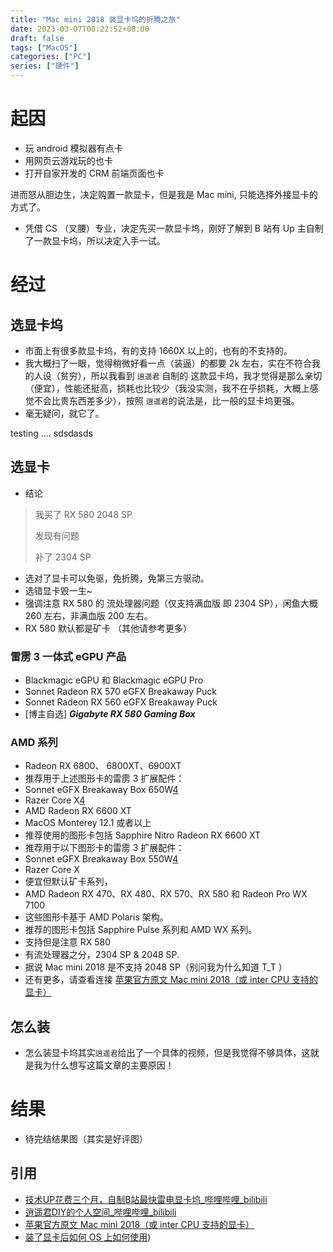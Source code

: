 ```yaml
---
title: "Mac mini 2018 装显卡坞的折腾之旅"
date: 2023-03-07T00:22:52+08:00
draft: false
tags: ["MacOS"]
categories: ["PC"]
series: ["硬件"]
---
```


# 起因

- 玩 android 模拟器有点卡
- 用网页云游戏玩的也卡
- 打开自家开发的 CRM 前端页面也卡

进而怒从胆边生，决定购置一款显卡，但是我是 Mac mini, 只能选择外接显卡的方式了。

- 凭借 CS （叉腰）专业，决定先买一款显卡坞，刚好了解到 B 站有 Up 主自制了一款显卡坞，所以决定入手一试。

# 经过

## 选显卡坞

- 市面上有很多款显卡坞，有的支持 1660X 以上的，也有的不支持的。
- 我大概扫了一眼，觉得稍微好看一点（装逼）的都要 2k 左右，实在不符合我的人设（贫穷），所以我看到 `逍遥君` 自制的 这款显卡坞，我才觉得是那么亲切（便宜），性能还挺高，损耗也比较少（我没实测，我不在乎损耗，大概上感觉不会比贵东西差多少），按照 `逍遥君`的说法是，比一般的显卡坞更强。
- 毫无疑问，就它了。


testing ....
sdsdasds


## 选显卡

- 结论
> 我买了 RX 580 2048 SP
>
> 发现有问题
>
> 补了 2304 SP

- 选对了显卡可以免驱，免折腾，免第三方驱动。
- 选错显卡毁一生~
- 强调注意 RX 580 的 流处理器问题（仅支持满血版 即 2304 SP），闲鱼大概 260 左右，非满血版 200 左右。
- RX 580 默认都是矿卡 （其他请参考更多）

### 雷雳 3 一体式 eGPU 产品
-  Blackmagic eGPU 和 Blackmagic eGPU Pro
-  Sonnet Radeon RX 570 eGFX Breakaway Puck
-  Sonnet Radeon RX 560 eGFX Breakaway Puck
- [博主自选] ***Gigabyte RX 580 Gaming Box***

### AMD 系列
- Radeon RX 6800、 6800XT、6900XT
- 推荐用于上述图形卡的雷雳 3 扩展配件：
-   Sonnet eGFX Breakaway Box 650W[4](https://support.apple.com/zh-cn/HT208544?caller=baiduansbx&cid=baiduansbx10#footnotes)
-   Razer Core X[4](https://support.apple.com/zh-cn/HT208544?caller=baiduansbx&cid=baiduansbx10#footnotes)
- AMD Radeon RX 6600 XT
- MacOS Monterey 12.1 或者以上
- 推荐使用的图形卡包括 Sapphire Nitro Radeon RX 6600 XT
- 推荐用于以下图形卡的雷雳 3 扩展配件：
-   Sonnet eGFX Breakaway Box 550W[4](https://support.apple.com/zh-cn/HT208544?caller=baiduansbx&cid=baiduansbx10#footnotes)
-   Razer Core X
- 便宜但默认矿卡系列，
- AMD Radeon RX 470、RX 480、RX 570、RX 580 和 Radeon Pro WX 7100
- 这些图形卡基于 AMD Polaris 架构。
- 推荐的图形卡包括 Sapphire Pulse 系列和 AMD WX 系列。
- 支持但是注意 RX 580
- 有流处理器之分，2304 SP & 2048 SP.
- 据说 Mac mini 2018 是不支持 2048 SP（别问我为什么知道 T_T ）
- 还有更多，请查看连接 [苹果官方原文 Mac mini 2018（或 inter CPU 支持的显卡）](https://www.baidu.com/link?url=_e4-oJOVI7w_H0bedLVXjhT0uFbVv1snlowyqfmAQoyAPX2-2xm3pCOj2lDKSQxGKPM11NicqrE3xVWJKe7UXCbGhLI1ZJuQRKZpJIIc0ua-c-L5u01sbtqmOVGoyf9z&wd=&eqid=bcda126b00048fa70000000264094b16)

##  怎么装

- 怎么装显卡坞其实`逍遥君`给出了一个具体的视频，但是我觉得不够具体，这就是我为什么想写这篇文章的主要原因！

# 结果

- 待完结结果图（其实是好评图）

## 引用

- [技术UP花费三个月，自制B站最快雷电显卡坞_哔哩哔哩_bilibili](技术UP花费三个月，自制B站最快雷电显卡坞_哔哩哔哩_bilibili)
- [逍遥君DIY的个人空间_哔哩哔哩_bilibili](https://space.bilibili.com/245020379?spm_id_from=333.337.search-card.all.click)
- [苹果官方原文 Mac mini 2018（或 inter CPU 支持的显卡）](https://www.baidu.com/link?url=_e4-oJOVI7w_H0bedLVXjhT0uFbVv1snlowyqfmAQoyAPX2-2xm3pCOj2lDKSQxGKPM11NicqrE3xVWJKe7UXCbGhLI1ZJuQRKZpJIIc0ua-c-L5u01sbtqmOVGoyf9z&wd=&eqid=bcda126b00048fa70000000264094b16)
- [装了显卡后如何 OS 上如何使用](https://support.apple.com/zh-cn/HT208544?caller=baiduansbx&cid=baiduansbx10#footnotes))